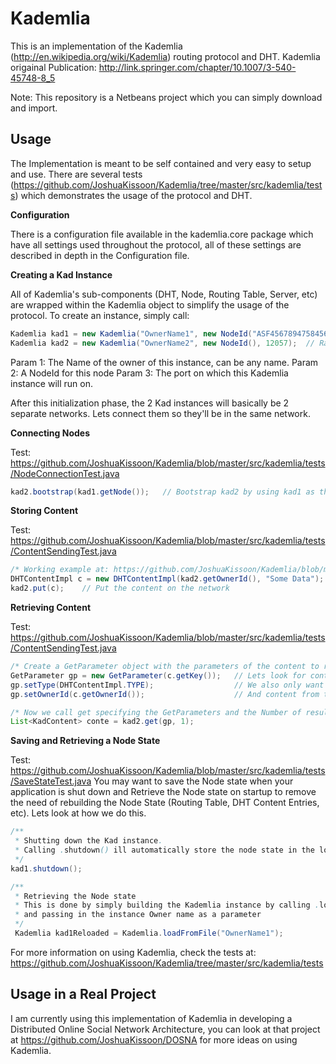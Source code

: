 Kademlia
========

This is an implementation of the Kademlia (http://en.wikipedia.org/wiki/Kademlia) routing protocol and DHT. 
Kademlia origainal Publication: http://link.springer.com/chapter/10.1007/3-540-45748-8_5

Note: This repository is a Netbeans project which you can simply download and import. 

Usage
-----
The Implementation is meant to be self contained and very easy to setup and use. There are several tests (https://github.com/JoshuaKissoon/Kademlia/tree/master/src/kademlia/tests) which demonstrates the usage of the protocol and DHT.


**Configuration**

There is a configuration file available in the kademlia.core package which have all settings used throughout the protocol, all of these settings are described in depth in the Configuration file.


**Creating a Kad Instance**

All of Kademlia's sub-components (DHT, Node, Routing Table, Server, etc) are wrapped within the Kademlia object to simplify the usage of the protocol. To create an instance, simply call:

```Java
Kademlia kad1 = new Kademlia("OwnerName1", new NodeId("ASF45678947584567463"), 12049);
Kademlia kad2 = new Kademlia("OwnerName2", new NodeId(), 12057);  // Random NodeId will be generated
```
Param 1: The Name of the owner of this instance, can be any name.
Param 2: A NodeId for this node
Param 3: The port on which this Kademlia instance will run on.

After this initialization phase, the 2 Kad instances will basically be 2 separate networks. Lets connect them so they'll be in the same network.


**Connecting Nodes**

Test: https://github.com/JoshuaKissoon/Kademlia/blob/master/src/kademlia/tests/NodeConnectionTest.java
```Java
kad2.bootstrap(kad1.getNode());   // Bootstrap kad2 by using kad1 as the main network node
```


**Storing Content**

Test: https://github.com/JoshuaKissoon/Kademlia/blob/master/src/kademlia/tests/ContentSendingTest.java
```Java
/* Working example at: https://github.com/JoshuaKissoon/Kademlia/blob/master/src/kademlia/tests/ContentSendingTest.java */
DHTContentImpl c = new DHTContentImpl(kad2.getOwnerId(), "Some Data");  // Create a content
kad2.put(c);    // Put the content on the network

```


**Retrieving Content**

Test: https://github.com/JoshuaKissoon/Kademlia/blob/master/src/kademlia/tests/ContentSendingTest.java
```Java
/* Create a GetParameter object with the parameters of the content to retrieve */
GetParameter gp = new GetParameter(c.getKey());   // Lets look for content by key
gp.setType(DHTContentImpl.TYPE);                  // We also only want content of this type
gp.setOwnerId(c.getOwnerId());                    // And content from this owner

/* Now we call get specifying the GetParameters and the Number of results we want */
List<KadContent> conte = kad2.get(gp, 1);
```


**Saving and Retrieving a Node State**

Test: https://github.com/JoshuaKissoon/Kademlia/blob/master/src/kademlia/tests/SaveStateTest.java
You may want to save the Node state when your application is shut down and Retrieve the Node state on startup to remove the need of rebuilding the Node State (Routing Table, DHT Content Entries, etc). Lets look at how we do this.

```Java
/** 
 * Shutting down the Kad instance.
 * Calling .shutdown() ill automatically store the node state in the location specified in the Configuration file 
 */
kad1.shutdown();

/**
 * Retrieving the Node state
 * This is done by simply building the Kademlia instance by calling .loadFromFile()
 * and passing in the instance Owner name as a parameter
 */
 Kademlia kad1Reloaded = Kademlia.loadFromFile("OwnerName1");
```

For more information on using Kademlia, check the tests at: https://github.com/JoshuaKissoon/Kademlia/tree/master/src/kademlia/tests


Usage in a Real Project
-----------------------
I am currently using this implementation of Kademlia in developing a Distributed Online Social Network Architecture, you can look at that project at https://github.com/JoshuaKissoon/DOSNA for more ideas on using Kademlia.
